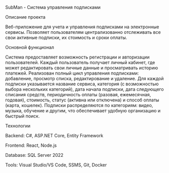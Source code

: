 SubMan - Система управления подписками

Описание проекта

Веб-приложение для учета и управления подписками на электронные сервисы. Позволяет пользователям централизованно отслеживать все свои активные подписки, их стоимость и сроки оплаты.

Основной функционал

Система предоставляет возможность регистрации и авторизации пользователей. Каждый пользователь получает личный кабинет, где может редактировать свои личные данные и просматривать историю платежей. Реализован полный цикл управления подписками: добавление, просмотр списка, редактирование и удаление. Для каждой подписки указывается название сервиса, категория (с возможностью выбора нескольких категорий), дата начала подписки, дата следующего списания средств, периодичность оплаты (разовая, ежемесячная, годовая), стоимость, статус (активна или отключена) и способ оплаты (карта, кошелек). Подписки распределяются по категориям: видео, музыка, обучение и другим, что обеспечивает удобную организацию и быстрый поиск.

Технологии

Backend: C#, ASP.NET Core, Entity Framework

Frontend: React, Node.js

Database: SQL Server 2022

Tools: Visual Studio/VS Code, SSMS, Git, Docker
